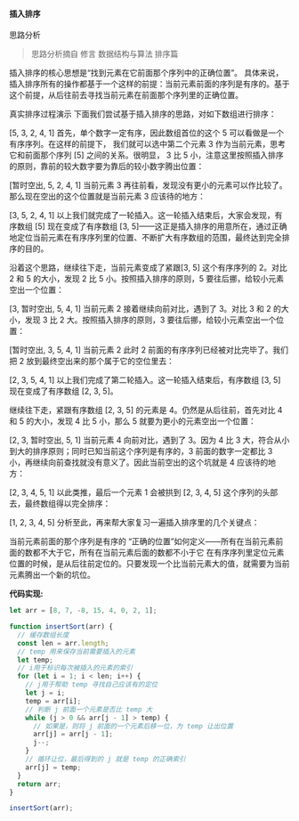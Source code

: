 #### 插入排序

思路分析

> 思路分析摘自 修言 数据结构与算法 排序篇

插入排序的核心思想是“找到元素在它前面那个序列中的正确位置”。
具体来说，插入排序所有的操作都基于一个这样的前提：当前元素前面的序列是有序的。基于这个前提，从后往前去寻找当前元素在前面那个序列里的正确位置。

真实排序过程演示
下面我们尝试基于插入排序的思路，对如下数组进行排序：

[5, 3, 2, 4, 1]
首先，单个数字一定有序，因此数组首位的这个 5 可以看做是一个有序序列。在这样的前提下， 我们就可以选中第二个元素 3 作为当前元素，思考它和前面那个序列 [5] 之间的关系。很明显， 3 比 5 小，注意这里按照插入排序的原则，靠前的较大数字要为靠后的较小数字腾出位置：

[暂时空出, 5, 2, 4, 1]
当前元素 3
再往前看，发现没有更小的元素可以作比较了。那么现在空出的这个位置就是当前元素 3 应该待的地方：

[3, 5, 2, 4, 1]
以上我们就完成了一轮插入。这一轮插入结束后，大家会发现，有序数组 [5] 现在变成了有序数组 [3, 5]——这正是插入排序的用意所在，通过正确地定位当前元素在有序序列里的位置、不断扩大有序数组的范围，最终达到完全排序的目的。

沿着这个思路，继续往下走，当前元素变成了紧跟[3, 5] 这个有序序列的 2。对比 2 和 5 的大小，发现 2 比 5 小。按照插入排序的原则，5 要往后挪，给较小元素空出一个位置：

[3, 暂时空出, 5, 4, 1]
当前元素 2
接着继续向前对比，遇到了 3。对比 3 和 2 的大小，发现 3 比 2 大。按照插入排序的原则，3 要往后挪，给较小元素空出一个位置：

[暂时空出, 3, 5, 4, 1]
当前元素 2
此时 2 前面的有序序列已经被对比完毕了。我们把 2 放到最终空出来的那个属于它的空位里去：

[2, 3, 5, 4, 1]
以上我们完成了第二轮插入。这一轮插入结束后，有序数组 [3, 5] 现在变成了有序数组 [2, 3, 5]。

继续往下走，紧跟有序数组 [2, 3, 5] 的元素是 4。仍然是从后往前，首先对比 4 和 5 的大小，发现 4 比 5 小，那么 5 就要为更小的元素空出一个位置：

[2, 3, 暂时空出, 5, 1]
当前元素 4
向前对比，遇到了 3。因为 4 比 3 大，符合从小到大的排序原则；同时已知当前这个序列是有序的，3 前面的数字一定都比 3 小，再继续向前查找就没有意义了。因此当前空出的这个坑就是 4 应该待的地方：

[2, 3, 4, 5, 1]
以此类推，最后一个元素 1 会被拱到 [2, 3, 4, 5] 这个序列的头部去，最终数组得以完全排序：

[1, 2, 3, 4, 5]
分析至此，再来帮大家复习一遍插入排序里的几个关键点：

当前元素前面的那个序列是有序的
“正确的位置”如何定义——所有在当前元素前面的数都不大于它，所有在当前元素后面的数都不小于它
在有序序列里定位元素位置的时候，是从后往前定位的。只要发现一个比当前元素大的值，就需要为当前元素腾出一个新的坑位。

**代码实现:**

```js
let arr = [8, 7, -8, 15, 4, 0, 2, 1];

function insertSort(arr) {
  // 缓存数组长度
  const len = arr.length;
  // temp 用来保存当前需要插入的元素
  let temp;
  // i用于标识每次被插入的元素的索引
  for (let i = 1; i < len; i++) {
    // j用于帮助 temp 寻找自己应该有的定位
    let j = i;
    temp = arr[i];
    // 判断 j 前面一个元素是否比 temp 大
    while (j > 0 && arr[j - 1] > temp) {
      // 如果是，则将 j 前面的一个元素后移一位，为 temp 让出位置
      arr[j] = arr[j - 1];
      j--;
    }
    // 循环让位，最后得到的 j 就是 temp 的正确索引
    arr[j] = temp;
  }
  return arr;
}

insertSort(arr);
```
